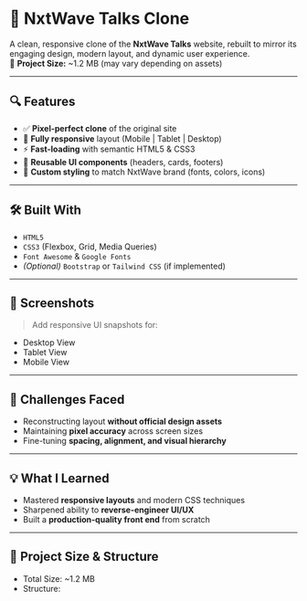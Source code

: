 # 🚀 NxtWave Talks Clone

A clean, responsive clone of the **NxtWave Talks** website, rebuilt to mirror its engaging design, modern layout, and dynamic user experience.  
📐 **Project Size:** ~1.2 MB (may vary depending on assets)

---

## 🔍 Features

- ✅ **Pixel-perfect clone** of the original site
- 📱 **Fully responsive** layout (Mobile | Tablet | Desktop)
- ⚡ **Fast-loading** with semantic HTML5 & CSS3
- 🧩 **Reusable UI components** (headers, cards, footers)
- 🎨 **Custom styling** to match NxtWave brand (fonts, colors, icons)

---

## 🛠️ Built With

- `HTML5`
- `CSS3` (Flexbox, Grid, Media Queries)
- `Font Awesome` & `Google Fonts`
- *(Optional)* `Bootstrap` or `Tailwind CSS` (if implemented)

---

## 📸 Screenshots

> Add responsive UI snapshots for:
- Desktop View
- Tablet View
- Mobile View

---

## 🚧 Challenges Faced

- Reconstructing layout **without official design assets**
- Maintaining **pixel accuracy** across screen sizes
- Fine-tuning **spacing, alignment, and visual hierarchy**

---

## 💡 What I Learned

- Mastered **responsive layouts** and modern CSS techniques
- Sharpened ability to **reverse-engineer UI/UX**
- Built a **production-quality front end** from scratch

---

## 📁 Project Size & Structure

- Total Size: ~1.2 MB
- Structure:
